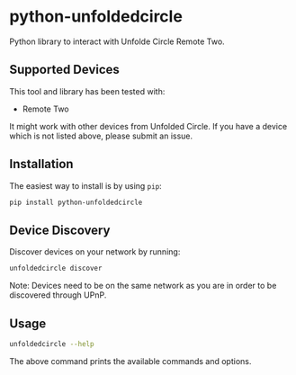 # python-unfoldedcircle

Python library to interact with Unfolde Circle Remote Two.

## Supported Devices

This tool and library has been tested with:

- Remote Two

It might work with other devices from Unfolded Circle. If you have a device which is not listed above, please submit an issue.

## Installation

The easiest way to install is by using `pip`:

```sh
pip install python-unfoldedcircle
```

## Device Discovery

Discover devices on your network by running:

```sh
unfoldedcircle discover
```

Note: Devices need to be on the same network as you are in order to be discovered through UPnP.

## Usage

```sh
unfoldedcircle --help
```

The above command prints the available commands and options.
